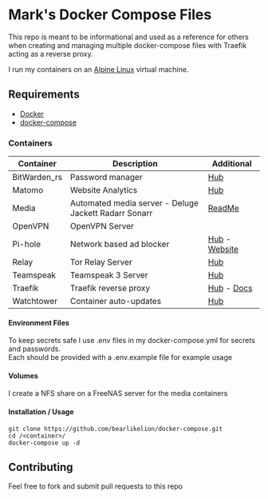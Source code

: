 # Mark's Docker Compose Files

This repo is meant to be informational and used as a reference for others when creating and managing multiple docker-compose files with Traefik acting as a reverse proxy.

I run my containers on an [Alpine Linux](https://alpinelinux.org/) virtual machine.

## Requirements

- [Docker](https://www.docker.com/)
- [docker-compose](https://docs.docker.com/compose/install/)

### Containers

Container | Description | Additional
----------|----------|----------
BitWarden_rs | Password manager | [Hub](https://hub.docker.com/r/bitwardenrs/server)
Matomo | Website Analytics | [Hub](https://hub.docker.com/_/matomo)
Media | Automated media server -  Deluge Jackett Radarr Sonarr | [ReadMe](/media/README.md)
OpenVPN | OpenVPN Server |
Pi-hole | Network based ad blocker | [Hub](https://hub.docker.com/r/pihole/pihole) - [Website](https://pi-hole.net/)
Relay | Tor Relay Server | [Hub](https://hub.docker.com/r/brunneis/tor-relay-arm)
Teamspeak | Teamspeak 3 Server | [Hub](https://hub.docker.com/_/teamspeak)
Traefik | Traefik reverse proxy | [Hub](https://hub.docker.com/_/traefik) - [Docs](https://docs.traefik.io/)
Watchtower | Container auto-updates | [Hub](https://hub.docker.com/r/v2tec/watchtower)

#### Environment Files

To keep secrets safe I use .env files in my docker-compose.yml for secrets and passwords.\
Each should be provided with a .env.example file for example usage

#### Volumes

I create a NFS share on a FreeNAS server for the media containers

#### Installation / Usage

    git clone https://github.com/bearlikelion/docker-compose.git
    cd /<container>/
    docker-compose up -d

## Contributing

Feel free to fork and submit pull requests to this repo
